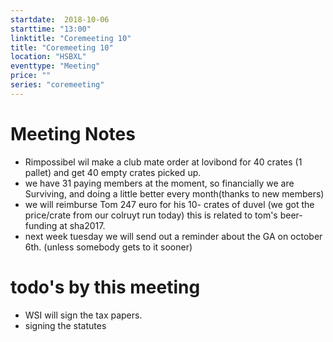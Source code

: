 ```yaml
---
startdate:  2018-10-06
starttime: "13:00"
linktitle: "Coremeeting 10"
title: "Coremeeting 10"
location: "HSBXL"
eventtype: "Meeting"
price: ""
series: "coremeeting"
---
```


# Meeting Notes
* Rimpossibel wil make a club mate order at lovibond for 40 crates (1 pallet) and get 40 empty crates picked up.
* we have 31 paying members at the moment, so financially we are Surviving, and doing a little better every month(thanks to new members) 
* we will reimburse Tom 247 euro for his 10- crates of duvel (we got the price/crate from our colruyt run today) this is related to tom's beer-funding at sha2017. 
* next week tuesday we will send out a reminder about the GA on october 6th. (unless somebody gets to it sooner)  


# todo's by this meeting
* WSI will sign the tax papers. 
* signing the statutes